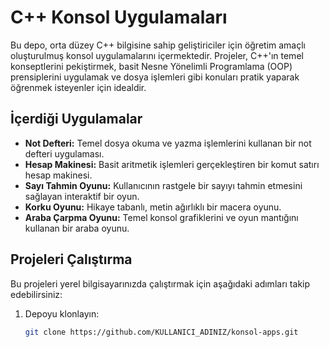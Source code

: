 # C++ Konsol Uygulamaları

Bu depo, orta düzey C++ bilgisine sahip geliştiriciler için öğretim amaçlı oluşturulmuş konsol uygulamalarını içermektedir. Projeler, C++'ın temel konseptlerini pekiştirmek, basit Nesne Yönelimli Programlama (OOP) prensiplerini uygulamak ve dosya işlemleri gibi konuları pratik yaparak öğrenmek isteyenler için idealdir.

## İçerdiği Uygulamalar

- **Not Defteri:** Temel dosya okuma ve yazma işlemlerini kullanan bir not defteri uygulaması.
- **Hesap Makinesi:** Basit aritmetik işlemleri gerçekleştiren bir komut satırı hesap makinesi.
- **Sayı Tahmin Oyunu:** Kullanıcının rastgele bir sayıyı tahmin etmesini sağlayan interaktif bir oyun.
- **Korku Oyunu:** Hikaye tabanlı, metin ağırlıklı bir macera oyunu.
- **Araba Çarpma Oyunu:** Temel konsol grafiklerini ve oyun mantığını kullanan bir araba oyunu.

## Projeleri Çalıştırma

Bu projeleri yerel bilgisayarınızda çalıştırmak için aşağıdaki adımları takip edebilirsiniz:

1. Depoyu klonlayın:

   ```bash
   git clone https://github.com/KULLANICI_ADINIZ/konsol-apps.git
